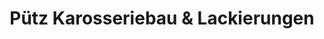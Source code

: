 ---
title: "Pütz Karosseriebau & Lackierungen"
url: /bonn/puetz-karosseriebau-und-lackierungen/
shop: Autowerkstatt
---